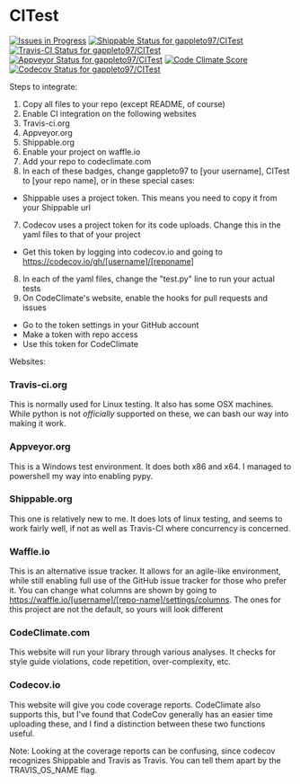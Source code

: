 # CITest

[ ![Issues in Progress](https://img.shields.io/waffle/label/gappleto97/CITest/in%20progress.svg?maxAge=2592000)](https://waffle.io/gappleto97/CITest) [ ![Shippable Status for gappleto97/CITest](https://img.shields.io/shippable/5699df471895ca44746ffb9f/master.svg?maxAge=3600&label=Linux)](https://app.shippable.com/projects/5699df471895ca44746ffb9f) [ ![Travis-CI Status for gappleto97/CITest](https://img.shields.io/travis/gappleto97/CITest/master.svg?maxAge=3600&label=OSX)](https://travis-ci.org/gappleto97/CITest) [ ![Appveyor Status for gappleto97/CITest](https://img.shields.io/appveyor/ci/gappleto97/CITest/master.svg?maxAge=3600&label=WIndows)](https://ci.appveyor.com/project/gappleto97/citest) [ ![Code Climate Score](https://img.shields.io/codeclimate/github/gappleto97/CITest.svg?maxAge=3600)](https://codeclimate.com/github/gappleto97/CITest) [ ![Codecov Status for gappleto97/CITest](https://img.shields.io/codecov/c/github/gappleto97/CITest/master.svg?maxAge=3600)](https://codecov.io/gh/gappleto97/CITest)

Steps to integrate:

1. Copy all files to your repo (except README, of course)
2. Enable CI integration on the following websites
  1. Travis-ci.org
  2. Appveyor.org
  3. Shippable.org
4. Enable your project on waffle.io
5. Add your repo to codeclimate.com
6. In each of these badges, change gappleto97 to [your username], CITest to [your repo name], or in these special cases:
  * Shippable uses a project token. This means you need to copy it from your Shippable url
7. Codecov uses a project token for its code uploads. Change this in the yaml files to that of your project
  * Get this token by logging into codecov.io and going to https://codecov.io/gh/[username]/[reponame]
8. In each of the yaml files, change the "test.py" line to run your actual tests
9. On CodeClimate's website, enable the hooks for pull requests and issues
  * Go to the token settings in your GitHub account
  * Make a token with repo access
  * Use this token for CodeClimate

Websites:

### Travis-ci.org

This is normally used for Linux testing. It also has some OSX machines. While python is not *officially* supported on these, we can bash our way into making it work.

### Appveyor.org

This is a Windows test environment. It does both x86 and x64. I managed to powershell my way into enabling pypy.

### Shippable.org

This one is relatively new to me. It does lots of linux testing, and seems to work fairly well, if not as well as Travis-CI where concurrency is concerned.

### Waffle.io

This is an alternative issue tracker. It allows for an agile-like environment, while still enabling full use of the GitHub issue tracker for those who prefer it. You can change what columns are shown by going to https://waffle.io/[username]/[repo-name]/settings/columns. The ones for this project are not the default, so yours will look different

### CodeClimate.com

This website will run your library through various analyses. It checks for style guide violations, code repetition, over-complexity, etc.

### Codecov.io

This website will give you code coverage reports. CodeClimate also supports this, but I've found that CodeCov generally has an easier time uploading these, and I find a distinction between these two functions useful.

Note: Looking at the coverage reports can be confusing, since codecov recognizes Shippable and Travis as Travis. You can tell them apart by the TRAVIS_OS_NAME flag.
